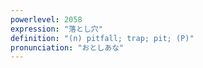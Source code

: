 ```yaml
---
powerlevel: 2058
expression: "落とし穴"
definition: "(n) pitfall; trap; pit; (P)"
pronunciation: "おとしあな"
---
```

